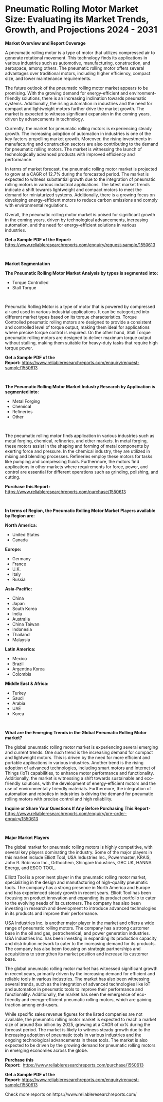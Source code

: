 <p><h1>Pneumatic Rolling Motor Market Size: Evaluating its Market Trends, Growth, and Projections 2024 - 2031</h1></p><p><strong>Market Overview and Report Coverage</strong></p>
<p><p>A pneumatic rolling motor is a type of motor that utilizes compressed air to generate rotational movement. This technology finds its applications in various industries such as automotive, manufacturing, construction, and aerospace, among others. The pneumatic rolling motor offers several advantages over traditional motors, including higher efficiency, compact size, and lower maintenance requirements.</p><p>The future outlook of the pneumatic rolling motor market appears to be promising. With the growing demand for energy-efficient and environment-friendly solutions, there is an increasing inclination towards pneumatic systems. Additionally, the rising automation in industries and the need for compact and lightweight motors further drive the market growth. The market is expected to witness significant expansion in the coming years, driven by advancements in technology.</p><p>Currently, the market for pneumatic rolling motors is experiencing steady growth. The increasing adoption of automation in industries is one of the key factors propelling market growth. Moreover, the rising investments in manufacturing and construction sectors are also contributing to the demand for pneumatic rolling motors. The market is witnessing the launch of technologically advanced products with improved efficiency and performance.</p><p>In terms of market forecast, the pneumatic rolling motor market is projected to grow at a CAGR of 12.7% during the forecasted period. The market is expected to witness substantial growth due to the integration of pneumatic rolling motors in various industrial applications. The latest market trends indicate a shift towards lightweight and compact motors to meet the demand for miniaturized systems. Additionally, there is a growing focus on developing energy-efficient motors to reduce carbon emissions and comply with environmental regulations.</p><p>Overall, the pneumatic rolling motor market is poised for significant growth in the coming years, driven by technological advancements, increasing automation, and the need for energy-efficient solutions in various industries.</p></p>
<p><strong>Get a Sample PDF of the Report:</strong> <a href="https://www.reliableresearchreports.com/enquiry/request-sample/1550613">https://www.reliableresearchreports.com/enquiry/request-sample/1550613</a></p>
<p>&nbsp;</p>
<p><strong>Market Segmentation</strong></p>
<p><strong>The Pneumatic Rolling Motor Market Analysis by types is segmented into:</strong></p>
<p><ul><li>Torque Controlled</li><li>Stall Torque</li></ul></p>
<p>&nbsp;</p>
<p><p>Pneumatic Rolling Motor is a type of motor that is powered by compressed air and used in various industrial applications. It can be categorized into different market types based on its torque characteristics. Torque Controlled pneumatic rolling motors are designed to provide a consistent and controlled level of torque output, making them ideal for applications where precise torque control is required. On the other hand, Stall Torque pneumatic rolling motors are designed to deliver maximum torque output without stalling, making them suitable for heavy-duty tasks that require high torque power.</p></p>
<p><strong>Get a Sample PDF of the Report:</strong>&nbsp;<a href="https://www.reliableresearchreports.com/enquiry/request-sample/1550613">https://www.reliableresearchreports.com/enquiry/request-sample/1550613</a></p>
<p>&nbsp;</p>
<p><strong>The Pneumatic Rolling Motor Market Industry Research by Application is segmented into:</strong></p>
<p><ul><li>Metal Forging</li><li>Chemical</li><li>Refineries</li><li>Other</li></ul></p>
<p>&nbsp;</p>
<p><p>The pneumatic rolling motor finds application in various industries such as metal forging, chemical, refineries, and other markets. In metal forging, these motors assist in the shaping and forming of metal components by exerting force and pressure. In the chemical industry, they are utilized in mixing and blending processes. Refineries employ these motors for tasks like pumping and compressing fluids. Furthermore, the motors find applications in other markets where requirements for force, power, and control are essential for different operations such as grinding, polishing, and cutting.</p></p>
<p><strong>Purchase this Report:</strong>&nbsp; <a href="https://www.reliableresearchreports.com/purchase/1550613">https://www.reliableresearchreports.com/purchase/1550613</a></p>
<p>&nbsp;</p>
<p><strong>In terms of Region, the Pneumatic Rolling Motor Market Players available by Region are:</strong></p>
<p>
    <p> <strong> North America: </strong>
        <ul>
            <li>United States</li>
            <li>Canada</li>
        </ul>
        </p> 
    <p> <strong> Europe: </strong>
        <ul>
            <li>Germany</li>
            <li>France</li>
            <li>U.K.</li>
            <li>Italy</li>
            <li>Russia</li>
        </ul>
        </p> 
    <p> <strong> Asia-Pacific: </strong>
        <ul>
            <li>China</li>
            <li>Japan</li>
            <li>South Korea</li>
            <li>India</li>
            <li>Australia</li>
            <li>China Taiwan</li>
            <li>Indonesia</li>
            <li>Thailand</li>
            <li>Malaysia</li>
        </ul>
        </p> 
    <p> <strong> Latin America: </strong>
        <ul>
            <li>Mexico</li>
            <li>Brazil</li>
            <li>Argentina Korea</li>
            <li>Colombia</li>
        </ul>
        </p> 
    <p> <strong> Middle East & Africa: </strong>
        <ul>
            <li>Turkey</li>
            <li>Saudi</li>
            <li>Arabia</li>
            <li>UAE</li>
            <li>Korea</li>
        </ul>
    </p>
    </p>
<p>&nbsp;</p>
<p><strong>What are the Emerging Trends in the Global Pneumatic Rolling Motor market?</strong></p>
<p><p>The global pneumatic rolling motor market is experiencing several emerging and current trends. One such trend is the increasing demand for compact and lightweight motors. This is driven by the need for more efficient and portable applications in various industries. Another trend is the rising adoption of advanced technologies, including smart motors and Internet of Things (IoT) capabilities, to enhance motor performance and functionality. Additionally, the market is witnessing a shift towards sustainable and eco-friendly solutions, with the development of energy-efficient motors and the use of environmentally friendly materials. Furthermore, the integration of automation and robotics in industries is driving the demand for pneumatic rolling motors with precise control and high reliability.</p></p>
<p><strong>Inquire or Share Your Questions If Any Before Purchasing This Report</strong>- <a href="https://www.reliableresearchreports.com/enquiry/pre-order-enquiry/1550613">https://www.reliableresearchreports.com/enquiry/pre-order-enquiry/1550613</a></p>
<p>&nbsp;</p>
<p><strong>Major Market Players</strong></p>
<p><p>The global market for pneumatic rolling motors is highly competitive, with several key players dominating the industry. Some of the major players in this market include Elliott Tool, USA Industries Inc., Powermaster, KRAIS, John R. Robinson Inc., Orthochem, Shingare Industries, GBC UK, HANNA Energy, and ESCO TOOL.</p><p>Elliott Tool is a prominent player in the pneumatic rolling motor market, specializing in the design and manufacturing of high-quality pneumatic tools. The company has a strong presence in North America and Europe and has experienced steady growth in recent years. Elliott Tool has been focusing on product innovation and expanding its product portfolio to cater to the evolving needs of its customers. The company has also been investing in research and development to introduce advanced technologies in its products and improve their performance. </p><p>USA Industries Inc. is another major player in the market and offers a wide range of pneumatic rolling motors. The company has a strong customer base in the oil and gas, petrochemical, and power generation industries. USA Industries Inc. has been investing in expanding its production capacity and distribution network to cater to the increasing demand for its products. The company has also been focusing on strategic partnerships and acquisitions to strengthen its market position and increase its customer base.</p><p>The global pneumatic rolling motor market has witnessed significant growth in recent years, primarily driven by the increasing demand for efficient and reliable tools in various industries. The market has also been witnessing several trends, such as the integration of advanced technologies like IoT and automation in pneumatic tools to improve their performance and functionality. Additionally, the market has seen the emergence of eco-friendly and energy-efficient pneumatic rolling motors, which are gaining traction among end-users.</p><p>While specific sales revenue figures for the listed companies are not available, the pneumatic rolling motor market is expected to reach a market size of around $xx billion by 2025, growing at a CAGR of xx% during the forecast period. The market is likely to witness steady growth due to the increasing adoption of pneumatic tools in various industries and the ongoing technological advancements in these tools. The market is also expected to be driven by the growing demand for pneumatic rolling motors in emerging economies across the globe.</p></p>
<p><strong>Purchase this Report:</strong>&nbsp;&nbsp;<a href="https://www.reliableresearchreports.com/purchase/1550613">https://www.reliableresearchreports.com/purchase/1550613</a></p>
<p></p>
<p><strong>Get a Sample PDF of the Report:</strong>&nbsp;<a href="https://www.reliableresearchreports.com/enquiry/request-sample/1550613">https://www.reliableresearchreports.com/enquiry/request-sample/1550613</a></p>
<p>Check more reports on https://www.reliableresearchreports.com/</p>